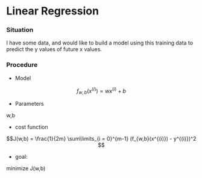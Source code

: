 # Linear Regression

### Situation 
 I have some data, and would like to build a model using this training data to predict the y values of future x values. 




### Procedure

- Model

$$f_{w,b}(x^{(i)}) = wx^{(i)} + b $$

- Parameters

w,b

- cost function

$$J(w,b) = \frac{1}{2m} \sum\limits_{i = 0}^{m-1} (f_{w,b}(x^{(i)}) - y^{(i)})^2 $$

- goal:

minimize J(w,b)
